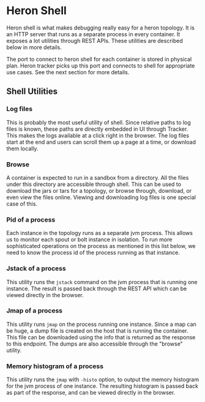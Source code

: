 Heron Shell
===========

Heron shell is what makes debugging really easy for a heron topology. It is an
HTTP server that runs as a separate process in every container.  It exposes a
lot utilities through REST APIs. These utilities are described below in more details.

The port to connect to heron shell for each container is stored in physical
plan. Heron tracker picks up this port and connects to shell for appropriate use
cases. See the next section for more details.

Shell Utilities
---------------

### Log files

This is probably the most useful utility of shell. Since relative paths to log
files is known, these paths are directly embedded in UI through Tracker. This
makes the logs available at a click right in the browser. The log files start at
the end and users can scroll them up a page at a time, or download them locally.

### Browse

A container is expected to run in a sandbox from a directory. All the files
under this directory are accessible through shell. This can be used to download
the jars or tars for a topology, or browse through, download, or even view the
files online. Viewing and downloading log files is one special case of this.

### Pid of a process

Each instance in the topology runs as a separate jvm process. This allows us to
monitor each spout or bolt instance in isolation. To run more sophisticated
operations on the process as mentioned in this list below, we need to know the
process id of the process running as that instance.

### Jstack of a process

This utility runs the `jstack` command on the jvm process that is running one
instance. The result is passed back through the REST API which can be viewed
directly in the browser.

### Jmap of a process

This utility runs `jmap` on the process running one instance. Since a map can be
huge, a dump file is created on the host that is running the container. This
file can be downloaded using the info that is returned as the response to this
endpoint. The dumps are also accessible through the "browse" utility.

### Memory histogram of a process

This utility runs the `jmap` with `-histo` option, to output the memory
histogram for the jvm process of one instance. The resulting histogram is passed
back as part of the response, and can be viewed directly in the browser.


